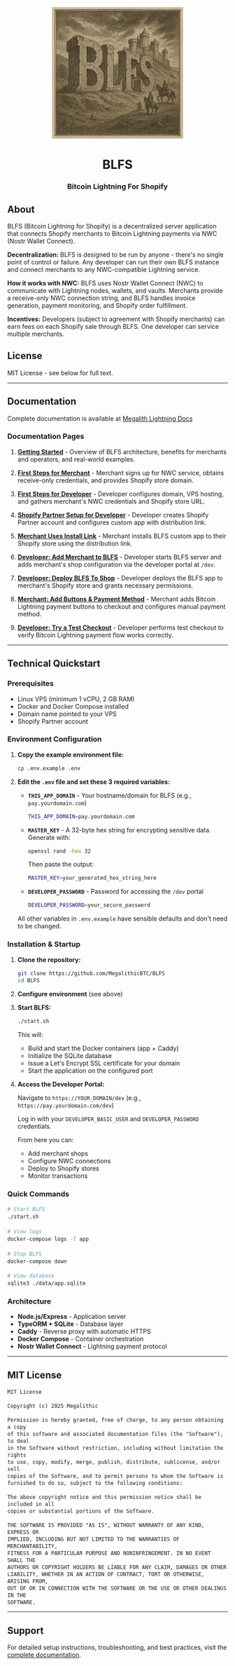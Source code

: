 <div align="center">
  <img src="src/public/images/blfs-square-one.webp" alt="BLFS Logo" width="300"/>

  # BLFS
  ### Bitcoin Lightning For Shopify
</div>

## About

BLFS (Bitcoin Lightning for Shopify) is a decentralized server application that connects Shopify merchants to Bitcoin Lightning payments via NWC (Nostr Wallet Connect). 

**Decentralization:** BLFS is designed to be run by anyone - there's no single point of control or failure. Any developer can run their own BLFS instance and connect merchants to any NWC-compatible Lightning service. 

**How it works with NWC:** BLFS uses Nostr Wallet Connect (NWC) to communicate with Lightning nodes, wallets, and vaults. Merchants provide a receive-only NWC connection string, and BLFS handles invoice generation, payment monitoring, and Shopify order fulfillment.

**Incentives:** Developers (subject to agreement with Shopify merchants) can earn fees on each Shopify sale through BLFS. One developer can service multiple merchants.

## License

MIT License - see below for full text.

---

## Documentation

Complete documentation is available at [Megalith Lightning Docs](https://docs.megalithic.me/BLFS/getting-started)

### Documentation Pages

1. **[Getting Started](https://docs.megalithic.me/BLFS/getting-started)** - Overview of BLFS architecture, benefits for merchants and operators, and real-world examples.

2. **[First Steps for Merchant](https://docs.megalithic.me/BLFS/first-steps-for-merchant)** - Merchant signs up for NWC service, obtains receive-only credentials, and provides Shopify store domain.

3. **[First Steps for Developer](https://docs.megalithic.me/BLFS/first-steps-for-developer)** - Developer configures domain, VPS hosting, and gathers merchant's NWC credentials and Shopify store URL.

4. **[Shopify Partner Setup for Developer](https://docs.megalithic.me/BLFS/shopify-partner-setup-for-developer)** - Developer creates Shopify Partner account and configures custom app with distribution link.

5. **[Merchant Uses Install Link](https://docs.megalithic.me/BLFS/merchant-uses-install-link)** - Merchant installs BLFS custom app to their Shopify store using the distribution link.

6. **[Developer: Add Merchant to BLFS](https://docs.megalithic.me/BLFS/developer-add-merchant-to-blfs)** - Developer starts BLFS server and adds merchant's shop configuration via the developer portal at `/dev`.

7. **[Developer: Deploy BLFS To Shop](https://docs.megalithic.me/BLFS/developer-deploy-shop)** - Developer deploys the BLFS app to merchant's Shopify store and grants necessary permissions.

8. **[Merchant: Add Buttons & Payment Method](https://docs.megalithic.me/BLFS/merchant-add-buttons-to-ui)** - Merchant adds Bitcoin Lightning payment buttons to checkout and configures manual payment method.

9. **[Developer: Try a Test Checkout](https://docs.megalithic.me/BLFS/developer-try-a-test-checkout)** - Developer performs test checkout to verify Bitcoin Lightning payment flow works correctly.

---

## Technical Quickstart

### Prerequisites

- Linux VPS (minimum 1 vCPU, 2 GB RAM)
- Docker and Docker Compose installed
- Domain name pointed to your VPS
- Shopify Partner account

### Environment Configuration

1. **Copy the example environment file:**
   ```bash
   cp .env.example .env
   ```

2. **Edit the `.env` file and set these 3 required variables:**

   - **`THIS_APP_DOMAIN`** - Your hostname/domain for BLFS (e.g., `pay.yourdomain.com`)
     ```bash
     THIS_APP_DOMAIN=pay.yourdomain.com
     ```

   - **`MASTER_KEY`** - A 32-byte hex string for encrypting sensitive data. Generate with:
     ```bash
     openssl rand -hex 32
     ```
     Then paste the output:
     ```bash
     MASTER_KEY=your_generated_hex_string_here
     ```

   - **`DEVELOPER_PASSWORD`** - Password for accessing the `/dev` portal
     ```bash
     DEVELOPER_PASSWORD=your_secure_password
     ```

   All other variables in `.env.example` have sensible defaults and don't need to be changed.

### Installation & Startup

1. **Clone the repository:**
   ```bash
   git clone https://github.com/MegalithicBTC/BLFS
   cd BLFS
   ```

2. **Configure environment** (see above)

3. **Start BLFS:**
   ```bash
   ./start.sh
   ```

   This will:
   - Build and start the Docker containers (app + Caddy)
   - Initialize the SQLite database
   - Issue a Let's Encrypt SSL certificate for your domain
   - Start the application on the configured port

4. **Access the Developer Portal:**
   
   Navigate to `https://YOUR_DOMAIN/dev` (e.g., `https://pay.yourdomain.com/dev`)
   
   Log in with your `DEVELOPER_BASIC_USER` and `DEVELOPER_PASSWORD` credentials.
   
   From here you can:
   - Add merchant shops
   - Configure NWC connections
   - Deploy to Shopify stores
   - Monitor transactions

### Quick Commands

```bash
# Start BLFS
./start.sh

# View logs
docker-compose logs -f app

# Stop BLFS
docker-compose down

# View database
sqlite3 ./data/app.sqlite
```

### Architecture

- **Node.js/Express** - Application server
- **TypeORM + SQLite** - Database layer
- **Caddy** - Reverse proxy with automatic HTTPS
- **Docker Compose** - Container orchestration
- **Nostr Wallet Connect** - Lightning payment protocol

---

## MIT License

```
MIT License

Copyright (c) 2025 Megalithic

Permission is hereby granted, free of charge, to any person obtaining a copy
of this software and associated documentation files (the "Software"), to deal
in the Software without restriction, including without limitation the rights
to use, copy, modify, merge, publish, distribute, sublicense, and/or sell
copies of the Software, and to permit persons to whom the Software is
furnished to do so, subject to the following conditions:

The above copyright notice and this permission notice shall be included in all
copies or substantial portions of the Software.

THE SOFTWARE IS PROVIDED "AS IS", WITHOUT WARRANTY OF ANY KIND, EXPRESS OR
IMPLIED, INCLUDING BUT NOT LIMITED TO THE WARRANTIES OF MERCHANTABILITY,
FITNESS FOR A PARTICULAR PURPOSE AND NONINFRINGEMENT. IN NO EVENT SHALL THE
AUTHORS OR COPYRIGHT HOLDERS BE LIABLE FOR ANY CLAIM, DAMAGES OR OTHER
LIABILITY, WHETHER IN AN ACTION OF CONTRACT, TORT OR OTHERWISE, ARISING FROM,
OUT OF OR IN CONNECTION WITH THE SOFTWARE OR THE USE OR OTHER DEALINGS IN THE
SOFTWARE.
```

---

## Support

For detailed setup instructions, troubleshooting, and best practices, visit the [complete documentation](https://docs.megalithic.me/BLFS/).
